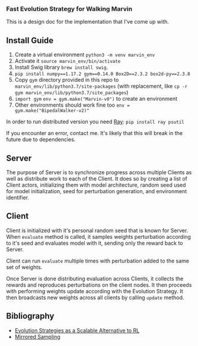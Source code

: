 ### Fast Evolution Strategy for Walking Marvin

This is a design doc for the implementation that I've come up with.

## Install Guide

1. Create a virtual environment `python3 -m venv marvin_env`
2. Activate it `source marvin_env/bin/activate`
3. Install Swig library `brew install swig`.
4. `pip install numpy==1.17.2 gym==0.14.0 Box2D==2.3.2 box2d-py==2.3.8`
5. Copy `gym` directory provided in this repo to `marvin_env/lib/python3.7/site-packages` (with replacement, like `cp -r gym marvin_env/lib/python3.7/site_packages`)
6. `import gym`
   `env = gym.make("Marvin-v0")` to create an environment
7. Other environments should work fine too `env = gym.make("BipedalWalker-v2)"`

In order to run distributed version you need [Ray](https://github.com/ray-project/ray): `pip install ray psutil`

If you encounter an error, contact me. It's likely that this will break in the future due to dependencies.

## Server

The purpose of Server is to synchronize progress across multiple Clients as well as distribute work to each of the Client. It does so by creating a list of Client actors, initializing them with model architecture, random seed used for model initialization, seed for perturbation generation, and environment identifier.


## Client
Client is initialized with it's personal random seed that is known for Server. When `evaluate` method
is called, it samples weights perturbation according to it's seed and evaluates model with it, sending
only the reward back to Server.

Client can run `evaluate` multiple times with perturbation added to the same set of weights.


Once Server is done distributing evaluation across Clients, it collects the rewards and reproduces
perturbations on the client nodes. It then proceeds with performing weights update according with the
Evolution Strategy. It then broadcasts new weights across all clients by calling `update` method.

## Bibliography
* [Evolution Strategies as a Scalable Alternative to RL](https://openai.com/blog/evolution-strategies/)
* [Mirrored Sampling](https://hal.inria.fr/inria-00530202v2/document)